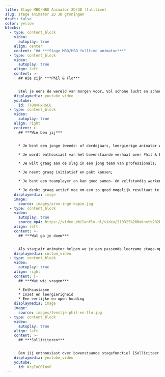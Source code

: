 ```yaml
---
title: Stage MBO/HBO Animator 2D/3D (fulltime)
slug: stage animator 2D 3D groningen
draft: false
color: yellow
blocks:
  - type: content_block
    video:
      autoplay: true
    align: center
    content: "## ***Stage MBO/HBO fulltime animator***"
  - type: content_block
    video:
      autoplay: true
    align: left
    content: >-
      ## Wie zijn ***Phil & Flo***


      Stel je eens de wereld van morgen voor… Vol schone lucht en schoon water. Waar alle kinderen naar school kunnen en waar elk mens toegang heeft tot de beste zorg. Omdat te bereiken zetten we onze creativiteit in voor de sectoren die in onze ogen het verschil gaan maken; Innovatieve Technologie, zorg, duurzame energie, onderwijs, goede doelen en fair food. Wat denk jij? Vertel het ons. Zodat we samen de stappen kunnen zetten die nu nodig zijn. Met onze creativiteit en het meest krachtige communicatiemiddel dat onze voorouders al gebruikten: visualisatie. In het verleden met grotschilderingen en handgebaren, nu met waanzinnige 3D animaties, Virtual Reality en interactieve video’s. Samen met jou vormen wij het beste en leukste team, voor een snelle transitie naar een mooie toekomst. ***Wij zijn Phil & Flo, wij verbeelden de wereld van morgen***.
    displaymedia: youtube_video
    youtube:
      id: 7TOmvPxRGC8
  - type: content_block
    video:
      autoplay: true
    align: right
    content: >-
      ## ***Wie ben jij***


      * Je bent een jonge tweede- of derdejaars, leergierige animator wat ook blijkt uit je portfolio;

      * Je wordt enthousiast van het bovenstaande verhaal over Phil & Flo;

      * Je wilt graag aan de slag in een jong team van professionals;

      * Je neemt graag initiatief en pakt kansen;

      * Je bent een teamplayer en kan goed samen- én zelfstandig werken;

      * Je denkt graag actief mee om een zo goed mogelijk resultaat te leveren aan onze klanten.
    displaymedia: image
    image:
      source: images/aron-inge-kopie.jpg
  - type: content_block
    video:
      autoplay: true
      source_mp4: https://video.philenflo.nl/video/210325%20Boknet%202D%20kunst%20-%20Phil%20en%20Flo%202D%20animaties.mp4
    align: left
    content: >-
      ## ***Wat ga je doen***


      Als stagiair animator helpen we je een passende leerzame stage-opdracht te vinden. Hiernaast help jij ons bij onze dagelijkse bedrijfsvoering. Aan het begin van je stageperiode zet je je animatie skills in ter ondersteuning voor onze animatie- en filmproducties. Je geeft vorm aan grafische elementen en animeert kleinere onderdelen. Dit doe je onder begeleiding van onze ervaren animatoren en creative producers. Naarmate je meer ervaring op doet en de fijnere kneepjes van het vak leert, werk je steeds meer zelfstandig en werk je nauw samen met onze projectmanagers om gave animaties te maken voor onze klanten. Naast onze producties ben je ook actief betrokken bij onze social media activiteiten. Zo brainstorm je mee over leuke social posts en maak je hiervoor gave animaties.
    displaymedia: custom_video
  - type: content_block
    video:
      autoplay: true
    align: right
    content: |-
      ## ***Wat wij vragen***

      * Enthousiasme
      * Inzet en leergierigheid
      * Een eerlijke en open houding
    displaymedia: image
    image:
      source: images/feestje-phil-en-flo.jpg
  - type: content_block
    video:
      autoplay: true
    align: left
    content: >-
      ## ***Solliciteren***


      Ben jij enthousiast over bovenstaande stagefunctie? [Solliciteer dan snel](https://www.philenflo.nl/stage/) door je CV, portfolio, en motivatie (in video- of briefvorm) op te sturen. Heb je vragen, dan kan je ons altijd even bellen. Hopelijk tot binnenkort!
    displaymedia: youtube_video
    youtube:
      id: WrpEoC0Iox0
---
```

